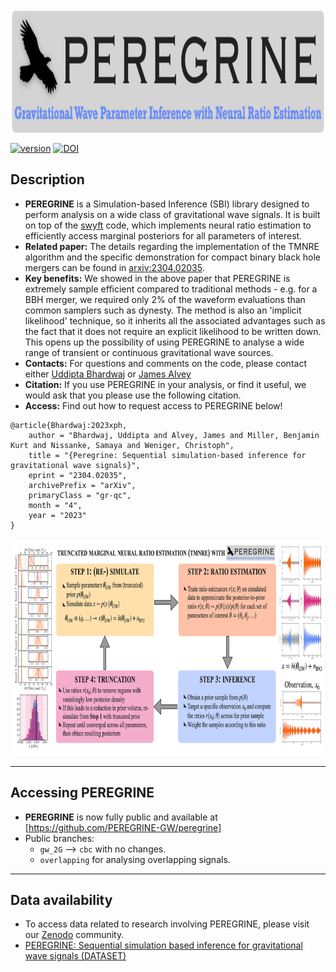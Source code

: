 <img align="center" height="200" src="./images/peregrine_logo.png">

[![version](https://img.shields.io/badge/version-0.0.1-blue)](https://github.com/undark-lab/peregrine) [![DOI](https://img.shields.io/badge/DOI-arXiv.2304.02035-brightgreen)](https://arxiv.org/abs/2304.02035)
## Description

- **PEREGRINE** is a Simulation-based Inference (SBI) library designed to perform analysis on a wide class of gravitational wave signals. It is built on top of the [swyft](https://swyft.readthedocs.io/en/lightning/) code, which implements neural ratio estimation to efficiently access marginal posteriors for all parameters of interest.
- **Related paper:** The details regarding the implementation of the TMNRE algorithm and the specific demonstration for compact binary black hole mergers can be found in [arxiv:2304.02035](https://arxiv.org/abs/2304.02035).
- **Key benefits:** We showed in the above paper that PEREGRINE is extremely sample efficient compared to traditional methods - e.g. for a BBH merger, we required only 2% of the waveform evaluations than common samplers such as dynesty. The method is also an 'implicit likelihood' technique, so it inherits all the associated advantages such as the fact that it does not require an explicit likelihood to be written down. This opens up the possibility of using PEREGRINE to analyse a wide range of transient or continuous gravitational wave sources.
- **Contacts:** For questions and comments on the code, please contact either [Uddipta Bhardwaj](mailto:u.bhardwaj@uva.nl) or [James Alvey](mailto:j.b.g.alvey@uva.nl)
- **Citation:** If you use PEREGRINE in your analysis, or find it useful, we would ask that you please use the following citation.
- **Access:** Find out how to request access to PEREGRINE below!
```
@article{Bhardwaj:2023xph,
    author = "Bhardwaj, Uddipta and Alvey, James and Miller, Benjamin Kurt and Nissanke, Samaya and Weniger, Christoph",
    title = "{Peregrine: Sequential simulation-based inference for gravitational wave signals}",
    eprint = "2304.02035",
    archivePrefix = "arXiv",
    primaryClass = "gr-qc",
    month = "4",
    year = "2023"
}
```

<img align="center" height="350" src="./images/peregrine_schematic.png"> 

----
## Accessing PEREGRINE
- **PEREGRINE** is now fully public and available at [https://github.com/PEREGRINE-GW/peregrine]
- Public branches:
    - `gw_2G` --> `cbc` with no changes.
    - `overlapping` for analysing overlapping signals.

----
## Data availability

- To access data related to research involving PEREGRINE, please visit our [Zenodo](https://zenodo.org/communities/peregine/?page=1&size=20) community.
- [PEREGRINE: Sequential simulation based inference for gravitational wave signals (DATASET)](https://zenodo.org/record/7788596)
